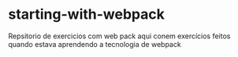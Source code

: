 # starting-with-webpack
Repsitorio de exercicios com web pack
aqui conem exercícios feitos quando estava aprendendo a tecnologia de webpack
